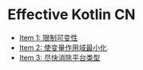 # Effective Kotlin CN

- [Item 1: 限制可变性](Item1_限制可变性.md)
- [Item 2: 使变量作用域最小化](Item2_使变量作用域最小化.md)
- [Item 3: 尽快消除平台类型](Item3_尽快消除平台类型.md)

